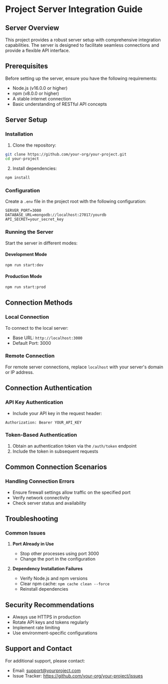 # Project Server Integration Guide

## Server Overview
This project provides a robust server setup with comprehensive integration capabilities. The server is designed to facilitate seamless connections and provide a flexible API interface.

## Prerequisites
Before setting up the server, ensure you have the following requirements:

- Node.js (v16.0.0 or higher)
- npm (v8.0.0 or higher)
- A stable internet connection
- Basic understanding of RESTful API concepts

## Server Setup

### Installation

1. Clone the repository:
```bash
git clone https://github.com/your-org/your-project.git
cd your-project
```

2. Install dependencies:
```bash
npm install
```

### Configuration

Create a `.env` file in the project root with the following configuration:
```
SERVER_PORT=3000
DATABASE_URL=mongodb://localhost:27017/yourdb
API_SECRET=your_secret_key
```

### Running the Server

Start the server in different modes:

#### Development Mode
```bash
npm run start:dev
```

#### Production Mode
```bash
npm run start:prod
```

## Connection Methods

### Local Connection
To connect to the local server:
- Base URL: `http://localhost:3000`
- Default Port: 3000

### Remote Connection
For remote server connections, replace `localhost` with your server's domain or IP address.

## Connection Authentication

### API Key Authentication
- Include your API key in the request header:
```http
Authorization: Bearer YOUR_API_KEY
```

### Token-Based Authentication
1. Obtain an authentication token via the `/auth/token` endpoint
2. Include the token in subsequent requests

## Common Connection Scenarios

### Handling Connection Errors
- Ensure firewall settings allow traffic on the specified port
- Verify network connectivity
- Check server status and availability

## Troubleshooting

### Common Issues
1. **Port Already in Use**
   - Stop other processes using port 3000
   - Change the port in the configuration

2. **Dependency Installation Failures**
   - Verify Node.js and npm versions
   - Clear npm cache: `npm cache clean --force`
   - Reinstall dependencies

## Security Recommendations
- Always use HTTPS in production
- Rotate API keys and tokens regularly
- Implement rate limiting
- Use environment-specific configurations

## Support and Contact
For additional support, please contact:
- Email: support@yourproject.com
- Issue Tracker: https://github.com/your-org/your-project/issues